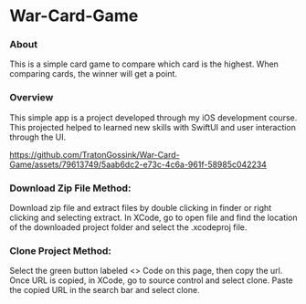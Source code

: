 # War-Card-Game

### About
This is a simple card game to compare which card is the highest. When comparing cards, the winner will get a point. 

### Overview

This simple app is a project developed through my iOS development course. 
This projected helped to learned new skills with SwiftUI and user interaction through the UI. 

https://github.com/TratonGossink/War-Card-Game/assets/79613749/5aab6dc2-e73c-4c6a-961f-58985c042234

### Download Zip File Method:
Download zip file and extract files by double clicking in finder or right clicking and selecting extract. 
In XCode, go to open file and find the location of the downloaded project folder and select the .xcodeproj file.

### Clone Project Method:
Select the green button labeled <> Code on this page, then copy the url. 
Once URL is copied, in XCode, go to source control and select clone. Paste the copied URL in the search bar and select clone.
